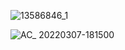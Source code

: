 ![13586846_1](https://user-images.githubusercontent.com/73453028/157002633-2bd1b78a-ddfc-40d4-be3e-11957e02a76c.jpg)

![AC_ 20220307-181500](https://user-images.githubusercontent.com/73453028/157002753-a0b6f706-9f82-440b-89af-8dd7344969e7.gif)
